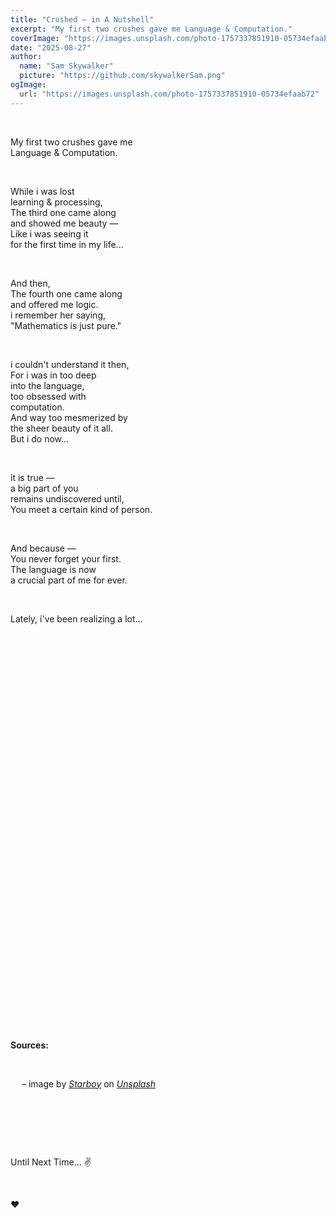 ```yaml
---
title: "Crushed — in A Nutshell"
excerpt: "My first two crushes gave me Language & Computation."
coverImage: "https://images.unsplash.com/photo-1757337851910-05734efaab72"
date: "2025-08-27"
author:
  name: "Sam Skywalker"
  picture: "https://github.com/skywalkerSam.png"
ogImage:
  url: "https://images.unsplash.com/photo-1757337851910-05734efaab72"
---
```


&nbsp;

My first two crushes gave me  
Language & Computation.

&nbsp;

While i was lost  
learning & processing,  
The third one came along  
and showed me beauty —  
Like i was seeing it  
for the first time in my life...

&nbsp;

And then,  
The fourth one came along  
and offered me logic.  
i remember her saying,  
"Mathematics is just pure."

&nbsp;

i couldn't understand it then,  
For i was in too deep  
into the language,  
too obsessed with  
computation.  
And way too mesmerized by  
the sheer beauty of it all.  
But i do now...

&nbsp;

it is true —  
a big part of you  
remains undiscovered until,  
You meet a certain kind of person.

&nbsp;

And because —  
You never forget your first.  
The language is now  
a crucial part of me for ever.

&nbsp;

Lately, i've been realizing a lot…

&nbsp;

&nbsp;

&nbsp;

&nbsp;

&nbsp;

&nbsp;

&nbsp;

&nbsp;

&nbsp;

&nbsp;

&nbsp;

&nbsp;

&nbsp;

&nbsp;

&nbsp;

&nbsp;

&nbsp;

&nbsp;

&nbsp;

&nbsp;

&nbsp;

**Sources:**

&nbsp;

&emsp; – image by [_Starboy_](https://unsplash.com/@skywalkersam?utm_content=creditCopyText&utm_medium=referral&utm_source=unsplash) on [_Unsplash_](https://unsplash.com/photos/Txto31Mk7No?utm_content=creditCopyText&utm_medium=referral&utm_source=unsplash)

&nbsp;

&nbsp;

&nbsp;

Until Next Time... ✌️

&nbsp;

❤️

&nbsp;
